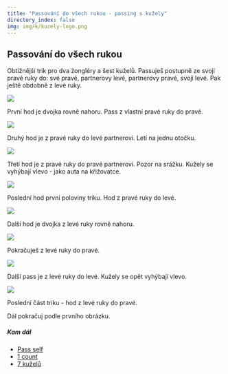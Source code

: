 ```yaml
---
title: "Passování do všech rukou - passing s kužely"
directory_index: false
img: img/k/kuzely-logo.png
---
```


## Passování do všech rukou


Obtížnější trik pro dva žongléry a šest kuželů. Passuješ postupně ze svojí pravé ruky do: své pravé, partnerovy levé, partnerovy pravé, svojí levé. Pak ještě obdobně z levé ruky.

![](img/k/kuzely-passing-allhandsa.png)

První hod je dvojka rovně nahoru. Pass z vlastní pravé ruky do pravé.

![](img/k/kuzely-passing-allhandsb.png)

Druhý hod je z pravé ruky do levé partnerovi. Letí na jednu otočku.

![](img/k/kuzely-passing-allhandsc.png)

Třetí hod je z pravé ruky do pravé partnerovi. Pozor na srážku. Kužely se vyhýbají vlevo - jako auta na křižovatce.

![](img/k/kuzely-passing-allhandsd.png)

Poslední hod první poloviny triku. Hod z pravé ruky do levé.

![](img/k/kuzely-passing-allhandsa.png)

Další hod je dvojka z levé ruky rovně nahoru.

![](img/k/kuzely-passing-allhandse.png)

Pokračuješ z levé ruky do pravé.

![](img/k/kuzely-passing-allhandsf.png)

Další pass je z levé ruky do levé. Kužely se opět vyhýbají vlevo.

![](img/k/kuzely-passing-allhandsg.png)

Poslední část triku - hod z levé ruky do pravé.


Dál pokračuj podle prvního obrázku.


##### Kam dál

- [Pass self](/kuzely/passing/ps.html "PS")
- [1 count](/kuzely/passing/1count.html "Každý hod je pass")
- [7 kuželů](/kuzely/passing/7clubs.html "Sedm kuželů na dvě otočky")
